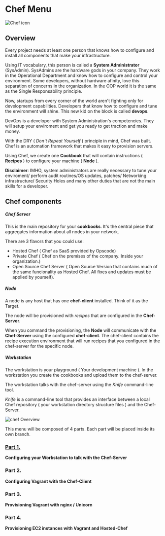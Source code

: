 # Chef Menu

![Chef icon](http://docs.opscode.com/_static/opscode_chef_html_logo.png)

## Overview

Every project needs at least one person that knows how to configure and install all components that make your infrastructure.

Using IT vocabulary, this person is called a **System Administrator** (SysAdmin). SysAdmins are the hardware gods in your company. They work in the Operational Department and know how to configure and control your environment. Some developers, without hardware afinity, love this separation of concerns in the organization. In the OOP world it is the same as the Single Responsability principle. 

Now, startups from every corner of the world aren't fighting only for development capabilities. Developers that know how to configure and tune the environment will shine. This new kid on the block is called **devops**.

DevOps is a developer with System Administration's competencies. They will setup your enviroment and get you ready to get traction and make money.

With the DRY ( *Don't Repeat Yourself* ) principle in mind, Chef was built. Chef is an automation framework that makes it easy to provision servers.

Using Chef, we create one **Cookbook** that will contain instructions ( **Recipes** ) to configure your machine ( **Node** ).

**Disclaimer**: IMHO, system administrators are really necessary to tune your enviroment/ perform audit routines/OS updates, patches/ Networking infrastructure/ Security Holes and many other duties that are not the main skills for a developer.


## Chef components

##### Chef Server

This is the main repository for your **cookbooks**. It's the central piece that aggregates information about all nodes in your network.

There are 3 flavors that you could use:

* Hosted Chef ( Chef as SaaS provided by Opscode)
* Private Chef ( Chef on the premises of the company. Inside your organization.)
* Open Source Chef Server ( Open Source Version that contains much of the same funcionality as Hosted Chef. All fixes and updates must be applied by yourself).


##### Node

A node is any host that has one **chef-client** installed. Think of it as the Target.

The node will be provisioned with *recipes* that are configured in the **Chef-Server**.

When you command the provisioning, the **Node** will communicate with the **Chef-Server** using the configured **chef-client**. The chef-client contains the recipe execution environment that will run recipes that you configured in the chef-server for the specific node.

##### Workstation

The workstation is your playground ( Your development machine ). In the workstation you create the cookbooks and upload them to the chef-server. 

The workstation talks with the chef-server using the *Knife* command-line tool.

*Knife* is a command-line tool that provides an interface between a local Chef repository ( your workstation directory structure files ) and the Chef-Server. 


![chef Overview](http://docs.opscode.com/_images/overview_chef_draft.png) 











This menu will be composed of 4 parts. Each part will be placed inside its own branch.


### [Part 1.](https://github.com/tdantas/about-chef/tree/part-1)

 **Configuring your Workstation to talk with the Chef-Server**

### Part 2.

  **Configuring Vagrant with the Chef-Client**
  
### Part 3.
  
   **Provisioning Vagrant with nginx / Unicorn**
   
### Part 4.
   
   **Provisioning EC2 instances with Vagrant and Hosted-Chef**
   
   
 
   
